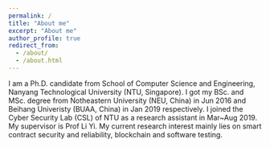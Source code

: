 ```yaml
---
permalink: /
title: "About me"
excerpt: "About me"
author_profile: true
redirect_from: 
  - /about/
  - /about.html
---
```


I am a Ph.D. candidate from School of Computer Science and Engineering, Nanyang Technological University (NTU, Singapore). 
I got my BSc. and MSc. degree from Notheastern University (NEU, China) in Jun 2016 and Beihang Univeristy (BUAA, China) in Jan 2019 respectively.
I joined the Cyber Security Lab (CSL) of NTU as a research assistant in Mar~Aug 2019. 
My supervisor is Prof Li Yi. 
My current research interest mainly lies on smart contract security and reliability, blockchain and software testing.

